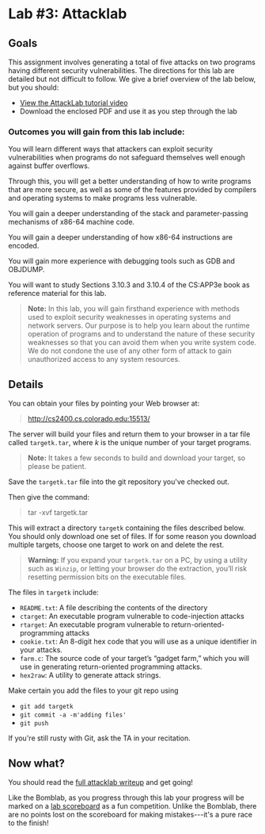 # Lab #3: Attacklab

## Goals
This assignment involves generating a total of five attacks on two programs having different security vulnerabilities.  The directions for this lab are detailed but not difficult to follow. We give a brief overview of the lab below, but you should:

* [View the AttackLab tutorial video](https://www.youtube.com/watch?v=ogqpJj_YQGQ)
* Download the enclosed PDF and use it as you step through the lab


### Outcomes you will gain from this lab include:

You will learn different ways that attackers can exploit security vulnerabilities when programs do not safeguard themselves well enough against buffer overflows.

Through this, you will get a better understanding of how to write programs that are more secure, as well as some of the features provided by compilers and operating systems to make programs less vulnerable.

You will gain a deeper understanding of the stack and parameter-passing mechanisms of x86-64 machine code.

You will gain a deeper understanding of how x86-64 instructions are encoded.

You will gain more experience with debugging tools such as GDB and OBJDUMP.

You will want to study Sections 3.10.3 and 3.10.4 of the CS:APP3e book as reference material for this lab.

>**Note:** In this lab, you will gain firsthand experience with methods used to exploit security weaknesses in operating systems and network servers. Our purpose is to help you learn about the runtime operation of programs and to understand the nature of these security weaknesses so that you can avoid them when you write system code. We do not condone the use of any other form of attack to gain unauthorized access to any system resources.


## Details
You can obtain your files by pointing your Web browser at:

> http://cs2400.cs.colorado.edu:15513/

The server will build your files and return them to your browser in a tar file called `targetk.tar`, where
*k* is the unique number of your target programs.

> **Note:** It takes a few seconds to build and download your target, so please be patient.

Save the `targetk.tar` file into the git repository you've checked out. 

Then give the command:

> tar -xvf targetk.tar

This will extract a directory `targetk` containing the files described below. You should only download one set of files. If for some reason you download multiple targets, choose one target to work on and delete the rest.

>**Warning:** If you expand your `targetk.tar` on a PC, by using a utility such as `Winzip`, or letting your browser do the extraction, you’ll risk resetting permission bits on the executable files.

The files in `targetk` include:
* `README.txt`: A file describing the contents of the directory
* `ctarget`: An executable program vulnerable to code-injection attacks
* `rtarget`: An executable program vulnerable to return-oriented-programming attacks
* `cookie.txt`: An 8-digit hex code that you will use as a unique identifier in your attacks.
* `farm.c`: The source code of your target’s “gadget farm,” which you will use in generating return-oriented programming attacks.
* `hex2raw`: A utility to generate attack strings.

Make certain you add the files to your git repo using
* `git add targetk`
* `git commit -a -m'adding files'`
* `git push`

If you're still rusty with Git, ask the TA in your recitation.

## Now what?

You should read the [full attacklab writeup](attacklab.pdf) and get going!

Like the Bomblab, as you progress through this lab your progress will
be marked on a [lab
scoreboard](http://cs2400.cs.colorado.edu:15513/scoreboard) as a fun
competition.  Unlike the Bomblab, there are no points lost on the
scoreboard for making mistakes---it's a pure race to the finish!
